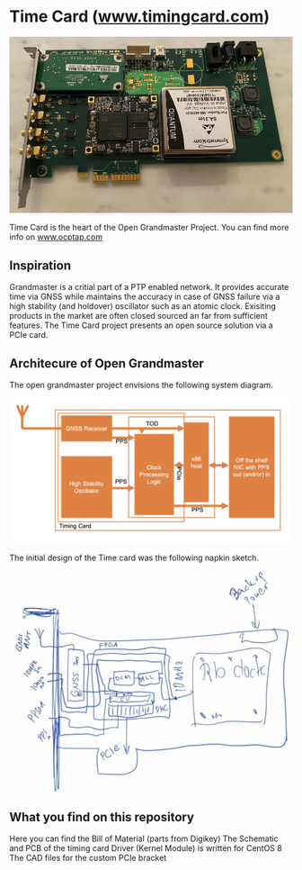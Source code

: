 # Time Card (www.timingcard.com)

![Time Card](images/timecard.png)

Time Card is the heart of the Open Grandmaster Project. 
You can find more info on www.ocptap.com

## Inspiration

Grandmaster is a critial part of a PTP enabled network. It provides accurate time via GNSS while maintains the accuracy in case of GNSS failure via a high stability (and holdover) oscillator such as an atomic clock. Exisiting products in the market are often closed sourced an far from sufficient features. The Time Card project presents an open source solution via a PCIe card.

## Architecure of Open Grandmaster

The open grandmaster project envisions the following system diagram. 

![Open Grandmaster System Diagram](images/overall.png)

The initial design of the Time card was the following napkin sketch.

![Initial design](images/idea.png)

## What you find on this repository

Here you can find the Bill of Material (parts from Digikey)
The Schematic and PCB of the timing card
Driver (Kernel Module) is written for CentOS 8
The CAD files for the custom PCIe bracket 

